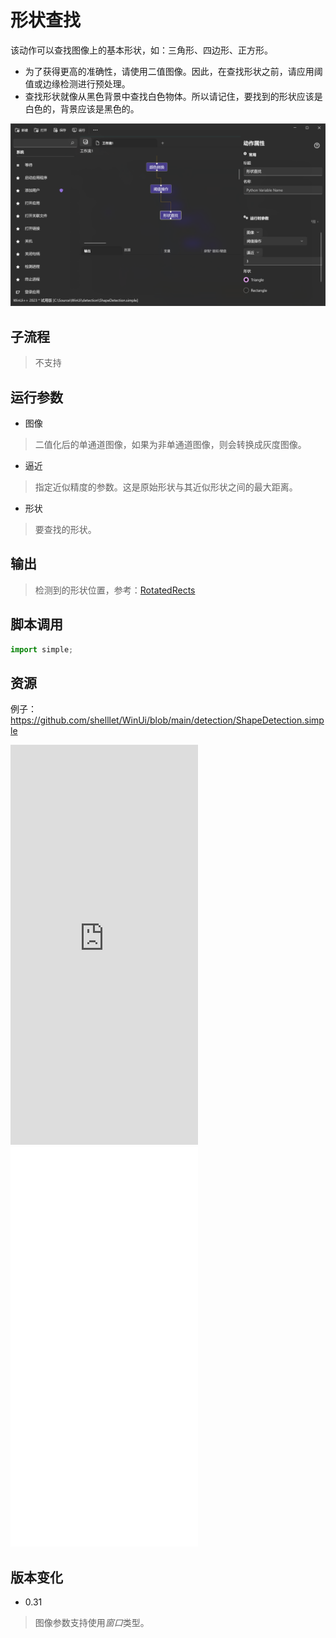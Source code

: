 # 形状查找
该动作可以查找图像上的基本形状，如：三角形、四边形、正方形。

* 为了获得更高的准确性，请使用二值图像。因此，在查找形状之前，请应用阈值或边缘检测进行预处理。
* 查找形状就像从黑色背景中查找白色物体。所以请记住，要找到的形状应该是白色的，背景应该是黑色的。

![ShapeDetection](./images/04.png ':size=90%')

## 子流程
> 不支持


## 运行参数

* 图像
> 二值化后的单通道图像，如果为非单通道图像，则会转换成灰度图像。

* 逼近
> 指定近似精度的参数。这是原始形状与其近似形状之间的最大距离。

* 形状
> 要查找的形状。

## 输出

> 检测到的形状位置，参考：[RotatedRects](./types/RotatedRect.md)


## 脚本调用

```python
import simple;

```

## 资源

例子：https://github.com/shelllet/WinUi/blob/main/detection/ShapeDetection.simple


<iframe type="text/html" height="640px" src="https://www.youtube.com/embed/NRlkMqjheZE" frameborder="0"></iframe>

<iframe src="//player.bilibili.com/player.html?bvid=BV1gw411z7Z2&page=1&autoplay=0" height='640px' scrolling="no" frameborder="no" framespacing="0" allowfullscreen="true"></iframe>

## 版本变化

* 0.31
> 图像参数支持使用*窗口*类型。